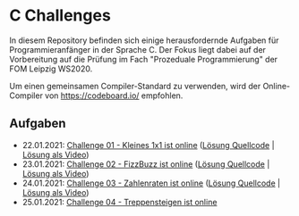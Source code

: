 # C Challenges

In diesem Repository befinden sich einige herausfordernde Aufgaben für Programmieranfänger in der Sprache C. Der Fokus liegt dabei auf der Vorbereitung auf die Prüfung im Fach "Prozeduale Programmierung" der FOM Leipzig WS2020. 

Um einen gemeinsamen Compiler-Standard zu verwenden, wird der Online-Compiler von https://codeboard.io/ empfohlen.

## Aufgaben

- 22.01.2021: [Challenge 01 - Kleines 1x1 ist online](./challenge-01-kleines-1-mal-1) ([Lösung Quellcode](./challenge-01-kleines-1-mal-1/solution) | [Lösung als Video](https://youtu.be/-rP5JMCdmDw)) 
- 23.01.2021: [Challenge 02 - FizzBuzz ist online](./challenge-02-fizzbuzz) ([Lösung Quellcode](./challenge-02-fizzbuzz/solution) | [Lösung als Video](https://youtu.be/Wgvk5R5FiXU)) 
- 24.01.2021: [Challenge 03 - Zahlenraten ist online](./challenge-03-zahlenraten) ([Lösung Quellcode](./challenge-03-zahlenraten/solution) | [Lösung als Video](https://youtu.be/5uu3ZG3Nm7c)) 
- 25.01.2021: [Challenge 04 - Treppensteigen ist online](./challenge-04-treppensteigen)
